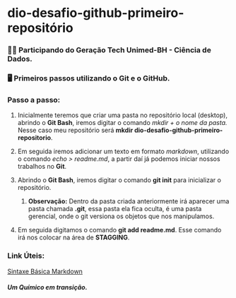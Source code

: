 # dio-desafio-github-primeiro-repositório

### :man_technologist: Participando do Geração Tech Unimed-BH - Ciência de Dados.

### :desktop_computer:  Primeiros passos utilizando o Git e o GitHub. 



### Passo a passo:

1. Inicialmente teremos que criar uma pasta no repositório local (desktop),  abrindo o **Git Bash**, iremos digitar o comando *mkdir + o nome da pasta.* Nesse caso meu repositório será **mkdir dio-desafio-github-primeiro-repositorio**.

   

2. Em seguida iremos adicionar um texto em formato *markdown*, utilizando o comando *echo > readme.md*,  a partir daí já podemos iniciar nossos trabalhos no **Git**.

   

3. Abrindo o **Git Bash**, iremos digitar o comando **git init** para inicializar o repositório. 

   1. **Observação:** Dentro da pasta criada anteriormente irá aparecer uma pasta chamada **.git**, essa pasta ela fica oculta, é uma pasta gerencial, onde o git versiona os objetos que nos manipulamos.

   

4. Em seguida digitamos o comando **git add readme.md**. Esse comando irá nos colocar na área de **STAGGING**.

    









### Link Úteis:
[Sintaxe Básica Markdown](https://www.markdownguide.org/basic-syntax/)











##### Um Químico em transição.

